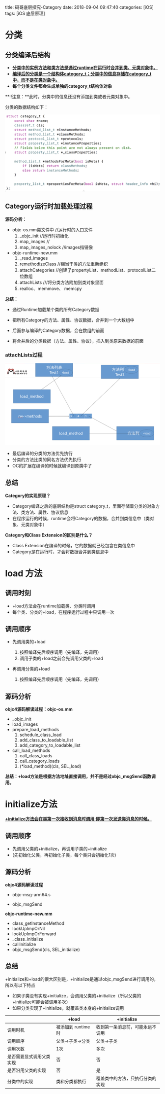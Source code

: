title: 码哥底层探究-Category
date: 2018-09-04 09:47:40
categories: [iOS]
tags: [iOS 底层原理]

# 分类

## 分类编译后结构

- **<u>分类中的实例方法和类方法是通过runtime在运行时合并到类、元类对象中。</u>**
- **<u>编译后的分类是一个结构体category_t；分类中的信息存储在category_t中，而不是在类对象中。</u>**
- **每个分类文件都会生成单独的category_t结构体对象**

**‼️注意：**此时，分类中的信息还没有添加到类或者元类对象中。

分类的数据结构如下：

![image](https://raw.githubusercontent.com/HaviLee/Blog-Images/master/高手/09042155.png)

## Category运行时加载处理过程

**源码分析：**

- objc-os.mm类文件中	//运行时的入口文件
  1. _objc_init 	//运行时初始化
  2. map_images    //
  3. map_images_nolock     //images指镜像
- objc-runtime-new.mm
  1. _read_images
  2. remethodizeClass    //相当于类的方法重新组织
  3. attachCategories //创建了propertyList、methodList、protocolList二位数组
  4. attachLists    ///将分类方法附加到类对象里面
  5. realloc、memmove、 memcpy

**总结：**

- 通过Runtime加载某个类的所有Category数据

- 把所有Category的方法、属性、协议数据，合并到一个大数组中

- 后面参与编译的Category数据，会在数组的前面

- 将合并后的分类数据（方法、属性、协议），插入到类原来数据的前面

### attachLists过程

![image](https://raw.githubusercontent.com/HaviLee/Blog-Images/master/高手/09052157.png)

- 最后编译的分类的方法优先执行
- 分类的方法比类的同名方法优先执行
- OC的扩展在编译的时候就编译到原类中了

## 总结

**Category的实现原理？**

- Category编译之后的底层结构是struct category_t，里面存储着分类的对象方法、类方法、属性、协议信息
- 在程序运行的时候，runtime会将Category的数据，合并到类信息中（类对象、元类对象中）

**Category和Class Extension的区别是什么？**

- Class Extension在编译的时候，它的数据就已经包含在类信息中
- Category是在运行时，才会将数据合并到类信息中

# load 方法

## 调用时刻

- +load方法会在runtime加载类、分类时调用
- 每个类、分类的+load，在程序运行过程中只调用一次

## **调用顺序**

- 先调用类的+load
  1. 按照编译先后顺序调用（先编译，先调用）
  2. 调用子类的+load之前会先调用父类的+load

- 再调用分类的+load
  1. 按照编译先后顺序调用（先编译，先调用）

## 源码分析

**objc4源码解读过程：objc-os.mm**

- _objc_init
- load_images
- prepare_load_methods
  1. schedule_class_load
  2. add_class_to_loadable_list
  3. add_category_to_loadable_list
- call_load_methods
  1. call_class_loads
  2. call_category_loads
  3. (*load_method)(cls, SEL_load)

**总结：+load方法是根据方法地址直接调用，并不是经过objc_msgSend函数调用。**

# initialize方法

**<u>+initialize方法会在类第一次接收到消息时调用;即第一次发送类消息的时候。</u>**

## 调用顺序

- 先调用父类的+initialize，再调用子类的+initialize
- (先初始化父类，再初始化子类，每个类只会初始化1次)

## 源码分析

**objc4源码解读过程**

- objc-msg-arm64.s

- objc_msgSend

**objc-runtime-new.mm**

- class_getInstanceMethod
- lookUpImpOrNil
- lookUpImpOrForward
- _class_initialize
- callInitialize
- objc_msgSend(cls, SEL_initialize)

## 总结

+initialize和+load的很大区别是，+initialize是通过objc_msgSend进行调用的，所以有以下特点

- 如果子类没有实现+initialize，会调用父类的+initialize（所以父类的+initialize可能会被调用多次）
- 如果分类实现了+initialize，就覆盖类本身的+initialize调用

|                          | +load               | +initialize                      |
| ------------------------ | ------------------- | -------------------------------- |
| 调用时机                 | 被添加到 runtime 时 | 收到第一条消息前，可能永远不调用 |
| 调用顺序                 | 父类->子类->分类    | 父类->子类                       |
| 调用次数                 | 1次                 | 多次                             |
| 是否需要显式调用父类实现 | 否                  | 否                               |
| 是否沿用父类的实现       | 否                  | 是                               |
| 分类中的实现             | 类和分类都执行      | 覆盖类中的方法，只执行分类的实现 |

